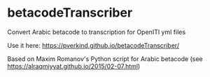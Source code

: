 # betacodeTranscriber
Convert Arabic betacode to transcription for OpenITI yml files

Use it here: https://pverkind.github.io/betacodeTranscriber/

Based on Maxim Romanov's Python script for Arabic betacode (see https://alraqmiyyat.github.io/2015/02-07.html)
